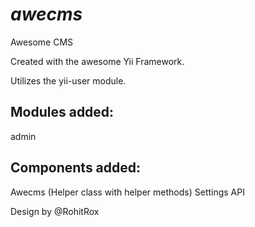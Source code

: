 *awecms*
=========================

Awesome CMS

Created with the awesome Yii Framework.

Utilizes the yii-user module.

Modules added:
--------------
admin

Components added:
------------------
Awecms (Helper class with helper methods)
Settings API


Design by @RohitRox



